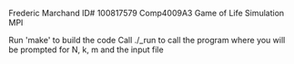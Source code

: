Frederic Marchand
ID# 100817579
Comp4009A3
Game of Life Simulation MPI

Run 'make' to build the code
Call ./_run to call the program where you will be prompted for N, k, m and the input file

